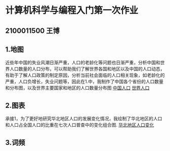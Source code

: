 # 计算机科学与编程入门第一次作业
## 2100011500 王博

## 1.地图
近些年中国的失业风潮日渐严重，人口的老龄化等问题也日渐严重，分析中国和世界人口数量的人口分布，可以帮助我们了解世界各国和地区以及中国的人口动态，有助于了解人口政策的制定原因，分析当前社会面临的人口相关现象，如老龄化的严重，人口负增长，失业问题等，因此在1.中，我制作了中国各个省份的人口数量和分布图，以及世界主要国家和地区的人口数量分布图
[中国人口]()
[世界人口]()
## 2.图表
承接1，为了更好地研究华北地区人口的发展变化情况，我绘制了华北地区的人口和人口占全国人口的比重在七次人口普查中的变化组合图.
[华北地区人口变化]()
## 3.词频
